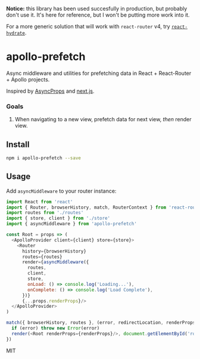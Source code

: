 **Notice:** this library has been used succesfully in production, but probably don't use it. It's here for reference, but I won't be putting more work into it.

For a more generic solution that will work with `react-router` v4, try [`react-hydrate`](https://github.com/estrattonbailey/react-hydrate).

# apollo-prefetch
Async middleware and utilities for prefetching data in React + React-Router + Apollo projects. 

Inspired by [AsyncProps](https://github.com/ryanflorence/async-props) and [next.js](https://github.com/zeit/next.js).

### Goals
1. When navigating to a new view, prefetch data for next view, *then* render view.

## Install
```bash
npm i apollo-prefetch --save
```

## Usage
Add `asyncMiddleware` to your router instance:
```javascript
import React from 'react'
import { Router, browserHistory, match, RouterContext } from 'react-router'
import routes from './routes'
import { store, client } from './store'
import { asyncMiddleware } from 'apollo-prefetch'

const Root = props => (
  <ApolloProvider client={client} store={store}>
    <Router
      history={browserHistory}
      routes={routes}
      render={asyncMiddleware({
        routes,
        client,
        store,
        onLoad: () => console.log('Loading...'),
        onComplete: () => console.log('Load Complete'),
      })}
      {...props.renderProps}/>
  </ApolloProvider>
)

match({ browserHistory, routes }, (error, redirectLocation, renderProps) => {
  if (error) throw new Error(error)
  render(<Root renderProps={renderProps}/>, document.getElementById('root'))
})
```

MIT
